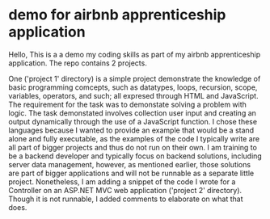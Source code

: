 # demo for airbnb apprenticeship application 
Hello, This is a a demo my coding skills as part of my airbnb apprenticeship application. The repo contains 2 projects. 

One ('project 1' directory) is a simple project demonstrate the knowledge of basic programming comcepts, such as datatypes, loops, recursion, scope, variables, operators, and such; all expresed through HTML and JavaScript.  
The requirement for the task was to demonstate solving a problem with logic. The task demonstated involves collection user input and creating an output dynamically through the use of a JavaScript function. 
I chose these languages because I wanted to provide an example that would be a stand alone and fully executable, as the examples of the code I typically write are all part of bigger projects and thus do not run on their own. I am training to be a backend developer and typically focus on backend solutions, including server data management, however, as mentioned earlier, those solutions are part of bigger applications and will not be runnable as a separate little project. Nonetheless, I am adding a snippet of the code I wrote for a Controller on an ASP.NET MVC web application ('project 2' directory). Though it is not runnable, I added comments to elaborate on what that does. 
